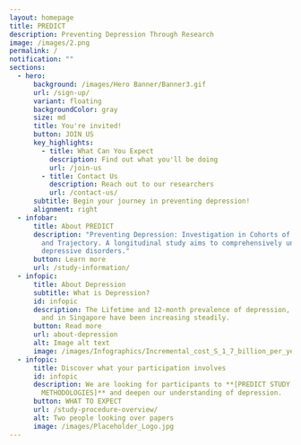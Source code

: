 ```yaml
---
layout: homepage
title: PREDICT
description: Preventing Depression Through Research
image: /images/2.png
permalink: /
notification: ""
sections:
  - hero:
      background: /images/Hero Banner/Banner3.gif
      url: /sign-up/
      variant: floating
      backgroundColor: gray
      size: md
      title: You're invited!
      button: JOIN US
      key_highlights:
        - title: What Can You Expect
          description: Find out what you'll be doing
          url: /join-us
        - title: Contact Us
          description: Reach out to our researchers
          url: /contact-us/
      subtitle: Begin your journey in preventing depression!
      alignment: right
  - infobar:
      title: About PREDICT
      description: "Preventing Depression: Investigation in Cohorts of its etiology
        and Trajectory. A longitudinal study aims to comprehensively understand
        depressive disorders."
      button: Learn more
      url: /study-information/
  - infopic:
      title: About Depression
      subtitle: What is Depression?
      id: infopic
      description: The Lifetime and 12-month prevalence of depression, both globally
        and in Singapore have been increasing steadily.
      button: Read more
      url: about-depression
      alt: Image alt text
      image: /images/Infographics/Incremental_cost_S_1_7_billion_per_year.gif
  - infopic:
      title: Discover what your participation involves
      id: infopic
      description: We are looking for participants to **[PREDICT STUDY
        METHODOLOGIES]** and deepen our understanding of depression.
      button: WHAT TO EXPECT
      url: /study-procedure-overview/
      alt: Two people looking over papers
      image: /images/Placeholder_Logo.jpg
---
```

